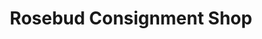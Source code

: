---
title: "Rosebud Consignment Shop"
url: /cottage-grove/rosebud-consignment-shop/
shop: Kleidung
---